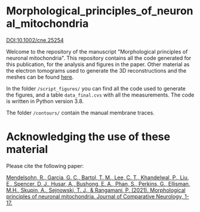 # Morphological_principles_of_neuronal_mitochondria
[DOI:10.1002/cne.25254](https://doi.org/10.1002/cne.25254)

Welcome to the repository of the manuscript "Morphological principles of neuronal mitochondria". This repository contains all the code generated 
for this publication, for the analysis and figures in the paper. Other material as the electron tomograms used to generate the 3D reconstructions and the meshes can be found [here](). 

In the folder `/script_figures/` you can find all the code used to generate the figures, and a table `data_final.cvs` with all the measurements. The code is written in Python version 3.8. 

The folder `/contours/` contain the manual membrane traces. 

# Acknowledging the use of these material

Please cite the following paper:

[Mendelsohn, R., Garcia, G. C., Bartol, T. M., Lee, C. T., Khandelwal, P., Liu, E., Spencer, D. J., Husar, A., Bushong, E. A., Phan, S., Perkins, G., Ellisman, M.H., Skupin, A., Sejnowski, T. J., & Rangamani, P. (2021). Morphological principles of neuronal mitochondria. Journal of Comparative Neurology, 1- 17.](https://doi.org/10.1002/cne.25254)

